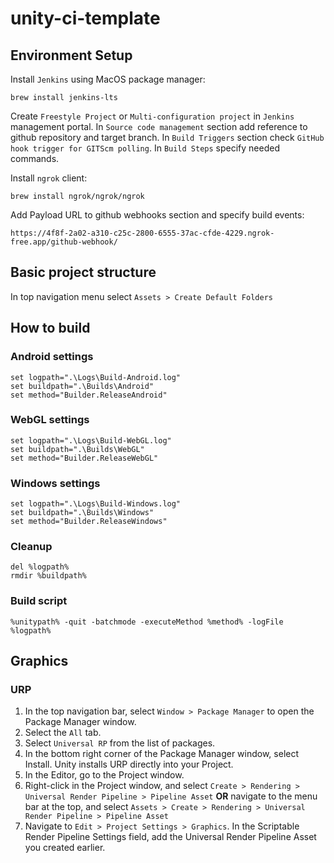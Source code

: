 # unity-ci-template

## Environment Setup
Install `Jenkins` using MacOS package manager:
```
brew install jenkins-lts
```

Create `Freestyle Project` or `Multi-configuration project` in `Jenkins` management portal. In `Source code management` section add reference to github repository and target branch. In `Build Triggers` section check `GitHub hook trigger for GITScm polling`. In `Build Steps` specify needed commands.

Install `ngrok` client:
```
brew install ngrok/ngrok/ngrok
```

Add Payload URL to github webhooks section and specify build events:

```
https://4f8f-2a02-a310-c25c-2800-6555-37ac-cfde-4229.ngrok-free.app/github-webhook/
```

## Basic project structure
In top navigation menu select `Assets > Create Default Folders`

## How to build

### Android settings

```
set logpath=".\Logs\Build-Android.log"
set buildpath=".\Builds\Android"
set method="Builder.ReleaseAndroid"
```

### WebGL settings

```
set logpath=".\Logs\Build-WebGL.log"
set buildpath=".\Builds\WebGL"
set method="Builder.ReleaseWebGL"
```

### Windows settings

```
set logpath=".\Logs\Build-Windows.log"
set buildpath=".\Builds\Windows"
set method="Builder.ReleaseWindows"
```

### Cleanup

```
del %logpath%
rmdir %buildpath%
```

### Build script

```
%unitypath% -quit -batchmode -executeMethod %method% -logFile %logpath%
```

## Graphics

### URP

1. In the top navigation bar, select `Window > Package Manager` to open the Package Manager window.
2. Select the `All` tab.
3. Select `Universal RP` from the list of packages.
4. In the bottom right corner of the Package Manager window, select Install. Unity installs URP directly into your Project.
5. In the Editor, go to the Project window.
6. Right-click in the Project window, and select `Create > Rendering > Universal Render Pipeline > Pipeline Asset`
**OR** navigate to the menu bar at the top, and select `Assets > Create > Rendering > Universal Render Pipeline > Pipeline Asset`
7. Navigate to `Edit > Project Settings > Graphics`.
In the Scriptable Render Pipeline Settings field, add the Universal Render Pipeline Asset you created earlier.


